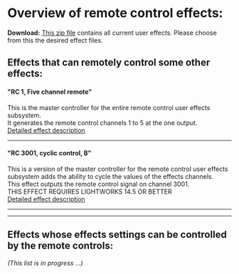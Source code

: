 # Overview of remote control effects:

**Download:** [This zip file](https://github.com/fx-planet/lwks-fx-bundle/archive/master.zip) 
contains all current user effects. Please choose from this the desired effect files.


## Effects that can remotely control some other effects:

#### "RC 1, Five channel remote"  
This is the master controller for the entire remote control user effects subsystem.  
It generates the remote control channels 1 to 5 at the one output.  
[Detailed effect description](Effect_descriptions/README_RC1_Remote_control.md)

---
 
#### "RC 3001, cyclic control, B"  
This is a version of the master controller for the remote control user effects subsystem 
adds the ability to cycle the values of the effects channels.  
This effect outputs the remote control signal on channel 3001.  
THIS EFFECT REQUIRES LIGHTWORKS 14.5 OR BETTER  
[Detailed effect description](Effect_descriptions/README_RC3001_Cyclic_Remote_LW14_5.md)


---
---

## Effects whose effects settings can be controlled by the remote controls:

*(This list is in progress ...)*
